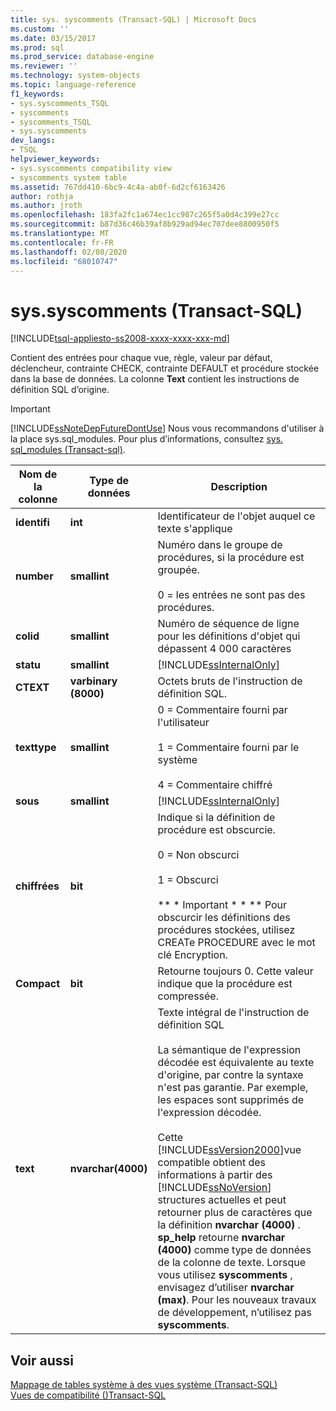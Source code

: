 ```yaml
---
title: sys. syscomments (Transact-SQL) | Microsoft Docs
ms.custom: ''
ms.date: 03/15/2017
ms.prod: sql
ms.prod_service: database-engine
ms.reviewer: ''
ms.technology: system-objects
ms.topic: language-reference
f1_keywords:
- sys.syscomments_TSQL
- syscomments
- syscomments_TSQL
- sys.syscomments
dev_langs:
- TSQL
helpviewer_keywords:
- sys.syscomments compatibility view
- syscomments system table
ms.assetid: 767dd410-6bc9-4c4a-ab0f-6d2cf6163426
author: rothja
ms.author: jroth
ms.openlocfilehash: 183fa2fc1a674ec1cc987c265f5a0d4c399e27cc
ms.sourcegitcommit: b87d36c46b39af8b929ad94ec707dee8800950f5
ms.translationtype: MT
ms.contentlocale: fr-FR
ms.lasthandoff: 02/08/2020
ms.locfileid: "68010747"
---
```

# <a name="syssyscomments-transact-sql"></a>sys.syscomments (Transact-SQL)
[!INCLUDE[tsql-appliesto-ss2008-xxxx-xxxx-xxx-md](../../includes/tsql-appliesto-ss2008-xxxx-xxxx-xxx-md.md)]

  Contient des entrées pour chaque vue, règle, valeur par défaut, déclencheur, contrainte CHECK, contrainte DEFAULT et procédure stockée dans la base de données. La colonne **Text** contient les instructions de définition SQL d’origine.  
  
> [!IMPORTANT]  
>  
  [!INCLUDE[ssNoteDepFutureDontUse](../../includes/ssnotedepfuturedontuse-md.md)] Nous vous recommandons d'utiliser à la place sys.sql_modules. Pour plus d’informations, consultez [sys. sql_modules &#40;Transact-sql&#41;](../../relational-databases/system-catalog-views/sys-sql-modules-transact-sql.md).  
  
|Nom de la colonne|Type de données|Description|  
|-----------------|---------------|-----------------|  
|**identifi**|**int**|Identificateur de l'objet auquel ce texte s'applique|  
|**number**|**smallint**|Numéro dans le groupe de procédures, si la procédure est groupée.<br /><br /> 0 = les entrées ne sont pas des procédures.|  
|**colid**|**smallint**|Numéro de séquence de ligne pour les définitions d'objet qui dépassent 4 000 caractères|  
|**statu**|**smallint**|[!INCLUDE[ssInternalOnly](../../includes/ssinternalonly-md.md)]|  
|**CTEXT**|**varbinary (8000)**|Octets bruts de l'instruction de définition SQL.|  
|**texttype**|**smallint**|0 = Commentaire fourni par l'utilisateur<br /><br /> 1 = Commentaire fourni par le système<br /><br /> 4 = Commentaire chiffré|  
|**sous**|**smallint**|[!INCLUDE[ssInternalOnly](../../includes/ssinternalonly-md.md)]|  
|**chiffrées**|**bit**|Indique si la définition de procédure est obscurcie.<br /><br /> 0 = Non obscurci<br /><br /> 1 = Obscurci<br /><br /> ** \* Important \* \* ** Pour obscurcir les définitions des procédures stockées, utilisez CREATe PROCEDURE avec le mot clé Encryption.|  
|**Compact**|**bit**|Retourne toujours 0. Cette valeur indique que la procédure est compressée.|  
|**text**|**nvarchar(4000)**|Texte intégral de l'instruction de définition SQL<br /><br /> La sémantique de l'expression décodée est équivalente au texte d'origine, par contre la syntaxe n'est pas garantie. Par exemple, les espaces sont supprimés de l'expression décodée.<br /><br /> Cette [!INCLUDE[ssVersion2000](../../includes/ssversion2000-md.md)]vue compatible obtient des informations à partir des [!INCLUDE[ssNoVersion](../../includes/ssnoversion-md.md)] structures actuelles et peut retourner plus de caractères que la définition **nvarchar (4000)** . **sp_help** retourne **nvarchar (4000)** comme type de données de la colonne de texte. Lorsque vous utilisez **syscomments** , envisagez d’utiliser **nvarchar (max)**. Pour les nouveaux travaux de développement, n’utilisez pas **syscomments**.|  
  
## <a name="see-also"></a>Voir aussi  
 [Mappage de tables système à des vues système &#40;Transact-SQL&#41;](../../relational-databases/system-tables/mapping-system-tables-to-system-views-transact-sql.md)   
 [Vues de compatibilité &#40;&#41;Transact-SQL](~/relational-databases/system-compatibility-views/system-compatibility-views-transact-sql.md)  
  
  
